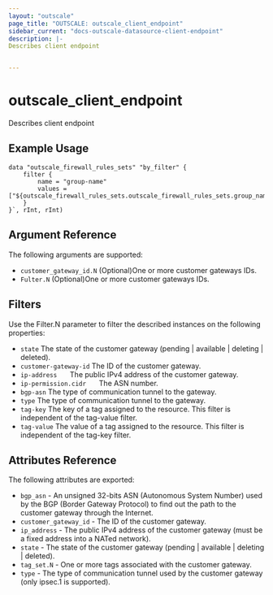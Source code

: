 ```yaml
---
layout: "outscale"
page_title: "OUTSCALE: outscale_client_endpoint"
sidebar_current: "docs-outscale-datasource-client-endpoint"
description: |-
Describes client endpoint


---
```


# outscale_client_endpoint

Describes client endpoint


## Example Usage

```hcl
data "outscale_firewall_rules_sets" "by_filter" {
	filter {
		name = "group-name"
		values = ["${outscale_firewall_rules_sets.outscale_firewall_rules_sets.group_name}"]
	}
}`, rInt, rInt)
```

## Argument Reference

The following arguments are supported:

* `customer_gateway_id.N` (Optional)One or more customer gateways IDs.
* `Fulter.N` (Optional)One or more customer gateways IDs.



## Filters

Use the Filter.N parameter to filter the described instances on the following properties:

* `state`  The state of the customer gateway (pending | available | deleting | deleted).
* `customer-gateway-id`  The ID of the customer gateway.
* `ip-address	`  The public IPv4 address of the customer gateway.
* `ip-permission.cidr	` The ASN number.
* `bgp-asn`  	The type of communication tunnel to the gateway.
* `type`  The type of communication tunnel to the gateway.
* `tag-key`  The key of a tag assigned to the resource. This filter is independent of the tag-value filter.
* `tag-value`  The value of a tag assigned to the resource. This filter is independent of the tag-key filter.



## Attributes Reference

The following attributes are exported:

* `bgp_asn` - An unsigned 32-bits ASN (Autonomous System Number) used by the BGP (Border Gateway Protocol) to find out the path to the customer gateway through the Internet.
* `customer_gateway_id` - The ID of the customer gateway.
* `ip_address` - The public IPv4 address of the customer gateway (must be a fixed address into a NATed network).
* `state` - The state of the customer gateway (pending | available | deleting | deleted).
* `tag_set.N` - One or more tags associated with the customer gateway.
* `type` - The type of communication tunnel used by the customer gateway (only ipsec.1 is supported).
